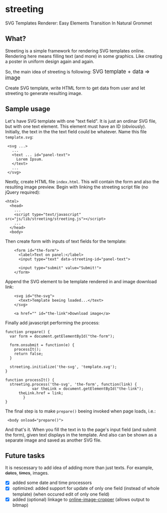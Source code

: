 # streeting
SVG Templates Renderer: Easy Elements Transition In Natural Grommet 

## What?
Streeting is a simple framework for rendering SVG templates online. Rendering here means filling text (and more) in some graphics. Like creating a poster in uniform design again and again.

So, the main idea of streeting is following:
<big>SVG template + data => image</big>

Create SVG template, write HTML form to get data from user and let streeting to generate resulting image.

## Sample usage
Let's have SVG template with one "text field". It is just an ordinar SVG file, but with one text element. This element must have an ID (obviously). Initially, the text in the the text field could be whatever. Name this file `template.svg`:

     <svg ...>
       ...
       <text ... id="panel-text">
         Lorem Ipsum.
       </text>
       ...
     </svg>

Nextly, create HTML file `index.html`. This will contain the form and also the resulting image preview. Begin with linking the streeting script file (no jQuery required):

    <html>
      <head>
        ...
        <script type="text/javascript" src="js/lib/streeting/streeting.js"></script>
        ...
      </head>
      <body>

Then create form with inputs of text fields for the template:

        <form id="the-form">
          <label>Text on panel:</label>
          <input type="text" data-streeting-id="panel-text">

          <input type="submit" value="Submit!">
        </form>

Append the SVG element to be template rendered in and image download link:

        <svg id="the-svg">
          <text>Template beeing loaded...</text>
        </svg>
        
        <a href="" id="the-link">Download image</a>

Finally add javascript performing the process:

    function prepare() {
      var form = document.getElementById("the-form");
          
      form.onsubmit = function(e) {
        processIt();
        return false;
      }
          
      streeting.initialize('the-svg', 'template.svg');
    }

    function processIt() {
      streeting.process('the-svg', 'the-form', function(link) {
				var theLink = document.getElementById("the-link");
	      theLink.href = link;
			}
    }

The final step is to make `prepare()` beeing invoked when page loads, i.e.:

     <body onload="prepare()">

And that's it. When you fill the text in to the page's input field (and submit the form), given text displays in the template. And also can be shown as a separate image and saved as another SVG file.

## Future tasks

It is nescessary to add idea of adding more than just texts. For example, ~~dates~~, ~~times~~, images.

 - [x] added some date and time processors
 - [x] optimized: added support for update of only one field (instead of whole template) (when occured edit of only one field)
 - [x] added (optional) linkage to [online-image-cropper](https://github.com/martlin2cz/online-image-cropper) (allows output to bitmap)

